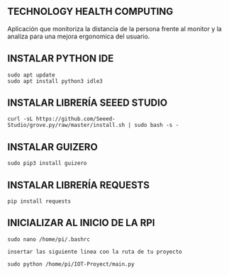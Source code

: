 ## TECHNOLOGY HEALTH COMPUTING

Aplicación que monitoriza la distancia de la persona frente al monitor y la analiza para una mejora ergonomica del usuario.

## INSTALAR PYTHON IDE
    sudo apt update
    sudo apt install python3 idle3

## INSTALAR LIBRERÍA SEEED STUDIO
    curl -sL https://github.com/Seeed-Studio/grove.py/raw/master/install.sh | sudo bash -s -

## INSTALAR GUIZERO
    sudo pip3 install guizero
    
## INSTALAR LIBRERÍA REQUESTS
    pip install requests
    
## INICIALIZAR AL INICIO DE LA RPI
    sudo nano /home/pi/.bashrc

    insertar las siguiente linea con la ruta de tu proyecto

    sudo python /home/pi/IOT-Proyect/main.py

